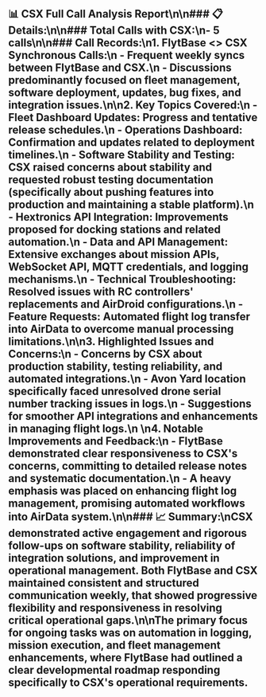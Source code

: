 ## 📊 **CSX Full Call Analysis Report**\n\n### 📋 **Details:**\n\n### Total Calls with CSX:\n- **5 calls**\n\n### Call Records:\n1. **FlytBase <> CSX Synchronous Calls:**\n   - Frequent weekly syncs between FlytBase and CSX.\n   - Discussions predominantly focused on fleet management, software deployment, updates, bug fixes, and integration issues.\n\n2. **Key Topics Covered:**\n   - **Fleet Dashboard Updates**: Progress and tentative release schedules.\n   - **Operations Dashboard**: Confirmation and updates related to deployment timelines.\n   - **Software Stability and Testing:** CSX raised concerns about stability and requested robust testing documentation (specifically about pushing features into production and maintaining a stable platform).\n   - **Hextronics API Integration:** Improvements proposed for docking stations and related automation.\n   - **Data and API Management**: Extensive exchanges about mission APIs, WebSocket API, MQTT credentials, and logging mechanisms.\n   - **Technical Troubleshooting:** Resolved issues with RC controllers' replacements and AirDroid configurations.\n   - **Feature Requests**: Automated flight log transfer into AirData to overcome manual processing limitations.\n\n3. **Highlighted Issues and Concerns:**\n   - Concerns by CSX about production stability, testing reliability, and automated integrations.\n   - Avon Yard location specifically faced unresolved drone serial number tracking issues in logs.\n   - Suggestions for smoother API integrations and enhancements in managing flight logs.\n   \n4. **Notable Improvements and Feedback:**\n   - FlytBase demonstrated clear responsiveness to CSX's concerns, committing to detailed release notes and systematic documentation.\n   - A heavy emphasis was placed on enhancing flight log management, promising automated workflows into AirData system.\n\n### 📈 **Summary:**\nCSX demonstrated active engagement and rigorous follow-ups on software stability, reliability of integration solutions, and improvement in operational management. Both FlytBase and CSX maintained consistent and structured communication weekly, that showed progressive flexibility and responsiveness in resolving critical operational gaps.\n\nThe primary focus for ongoing tasks was on automation in logging, mission execution, and fleet management enhancements, where FlytBase had outlined a clear developmental roadmap responding specifically to CSX's operational requirements.
